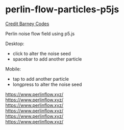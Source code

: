 # perlin-flow-particles-p5js

[Credit Barney Codes](https://www.youtube.com/watch?v=sZBfLgfsvSk&ab_channel=BarneyCodes)

Perlin noise flow field using p5.js

Desktop:
- click to alter the noise seed
- spacebar to add another particle

Mobile:
- tap to add another particle
- longpress to alter the noise seed

https://www.perlinflow.xyz/ \
https://www.perlinflow.xyz/ \
https://www.perlinflow.xyz/ \
https://www.perlinflow.xyz/ \
https://www.perlinflow.xyz/ \
https://www.perlinflow.xyz/ 


